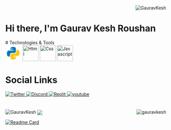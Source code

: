 <p align="right"> <img src="https://komarev.com/ghpvc/?username=GauravKesh&label=Visitors&color=0e75b6&style=flat&theme=transparent" alt="GauravKesh" /> </p>
<h1>Hi there, I'm Gaurav Kesh Roushan</h1>
# Technologies & Tools 
<div>
<img  title="Python" src="./img/icons8-python.gif"  width=50 height=50 border-radius=20>
<img  title="Html" width=50 height=50 border-radius=20>
<img  title="Css" width=50 height=50 border-radius=20>
<img  title="Javascript" width=50 height=50 border-radius=20>

<br>
</div>

# Social Links
<div style= "margin:2" "padding:2">
<a href="" title="instagram logo icons"  width=50 height=50 border-radius=20/> </a>

  <a href="https://www.instagram.com" target="_blank" >
    <img height="50" title="Twitter" src= width=50 height=50 border-radius=20/>
 </a>

 <a href="https://www.instagram.com" target="_blank">
    <img height="50" title="Discord" src=  width=50 height=50 border-radius=20/>
 </a>
    <a href="https://www.replit.com" target="_blank">
    <img height="50" title="Replit" src=  width=50 height=50 border-radius=20/>
 </a>

   <a href="https://youtube.com" target="_blank">
    <img height="50" title="youtube" src=  width=50 height=50 border-radius=20/>
   </a>
 </div>
 
#
  
<img align-item="left" padding=20 margin=10 src="https://github-readme-stats.vercel.app/api/top-langs?username=GauravKesh&show_icons=true&locale=en&layout=compact&theme=highcontrast" alt="GauravKesh" />




<img align="right"  src="https://github-readme-streak-stats.herokuapp.com/?user=GauravKesh&theme=highcontrast" alt="gauravkesh" />

<img align="center" width="400" src="https://github-readme-stats.vercel.app/api?username=GauravKesh&show_icons=true&hide_border=true&&count_private=true&include_all_commits=true&theme=highcontrast" />


[![Readme Card](https://github-readme-stats.vercel.app/api/pin/?username=GauravKesh&repo=GauravKesh.github.io&theme=highcontrast)](https://github.com/GauravKesh/GauravKesh.github.io)

